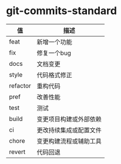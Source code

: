 # git-commits-standard

值 | 描述
--      |     --
feat    |   新增一个功能
fix     |   修复一个bug
docs    |   文档变更
style   |   代码格式修正
refactor|   重构代码
pref    |   改善性能
test    |   测试
build   |   变更项目构建或外部依赖
ci      |   更改持续集成或配置文件
chore   |   变更构建流程或辅助工具
revert  |   代码回退
